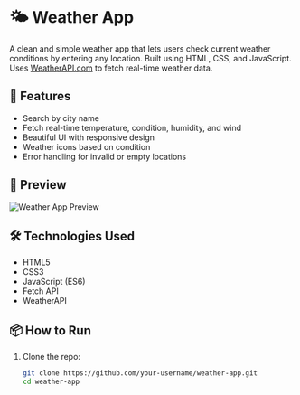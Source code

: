# 🌤️ Weather App

A clean and simple weather app that lets users check current weather conditions by entering any location. Built using HTML, CSS, and JavaScript. Uses [WeatherAPI.com](https://www.weatherapi.com/) to fetch real-time weather data.

## 🚀 Features

- Search by city name
- Fetch real-time temperature, condition, humidity, and wind
- Beautiful UI with responsive design
- Weather icons based on condition
- Error handling for invalid or empty locations

## 📸 Preview

![Weather App Preview](preview.png)

## 🛠️ Technologies Used

- HTML5
- CSS3
- JavaScript (ES6)
- Fetch API
- WeatherAPI

## 📦 How to Run

1. Clone the repo:
   ```bash
   git clone https://github.com/your-username/weather-app.git
   cd weather-app